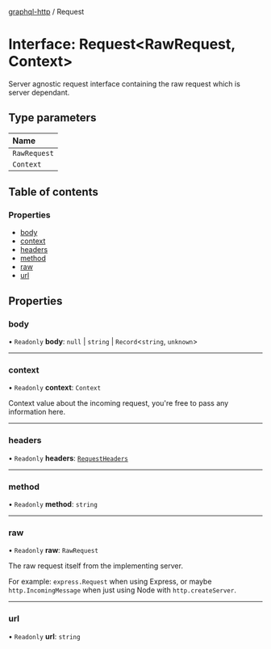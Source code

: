 [graphql-http](../README.md) / Request

# Interface: Request<RawRequest, Context\>

Server agnostic request interface containing the raw request
which is server dependant.

## Type parameters

| Name |
| :------ |
| `RawRequest` |
| `Context` |

## Table of contents

### Properties

- [body](Request.md#body)
- [context](Request.md#context)
- [headers](Request.md#headers)
- [method](Request.md#method)
- [raw](Request.md#raw)
- [url](Request.md#url)

## Properties

### body

• `Readonly` **body**: ``null`` \| `string` \| `Record`<`string`, `unknown`\>

___

### context

• `Readonly` **context**: `Context`

Context value about the incoming request, you're free to pass any information here.

___

### headers

• `Readonly` **headers**: [`RequestHeaders`](RequestHeaders.md)

___

### method

• `Readonly` **method**: `string`

___

### raw

• `Readonly` **raw**: `RawRequest`

The raw request itself from the implementing server.

For example: `express.Request` when using Express, or maybe
`http.IncomingMessage` when just using Node with `http.createServer`.

___

### url

• `Readonly` **url**: `string`
